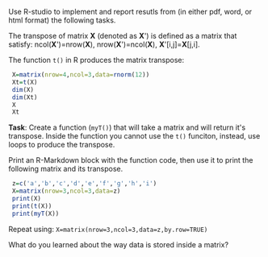 
Use R-studio to implement and report resutls from (in either pdf, word, or html format) the following tasks.



The transpose of matrix **X** (denoted as **X**') is defined as a matrix that satisfy: ncol(**X**')=nrow(**X**), nrow(**X**')=ncol(**X**), **X**'[i,j]=**X**[j,i].

The function `t()` in R produces the matrix transpose:

```r
 X=matrix(nrow=4,ncol=3,data=rnorm(12))
 Xt=t(X)
 dim(X)
 dim(Xt)
 X
 Xt
```

**Task**: Create a function (`myT()`) that will take a matrix and will return it's transpose. Inside the function you cannot use the `t()` funciton, instead, use loops to produce the transpose. 

Print an R-Markdown block with the function code, then use it to print the following matrix and its transpose.

```r
 z=c('a','b','c','d','e','f','g','h','i')
 X=matrix(nrow=3,ncol=3,data=z)
 print(X)
 print(t(X)) 
 print(myT(X))

```

Repeat using: `X=matrix(nrow=3,ncol=3,data=z,by.row=TRUE)`

What do you learned about the way data is stored inside a matrix?
